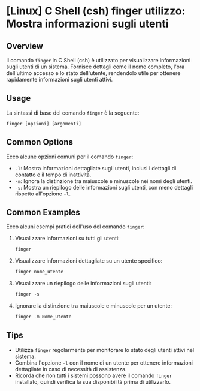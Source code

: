 # [Linux] C Shell (csh) finger utilizzo: Mostra informazioni sugli utenti

## Overview
Il comando `finger` in C Shell (csh) è utilizzato per visualizzare informazioni sugli utenti di un sistema. Fornisce dettagli come il nome completo, l'ora dell'ultimo accesso e lo stato dell'utente, rendendolo utile per ottenere rapidamente informazioni sugli utenti attivi.

## Usage
La sintassi di base del comando `finger` è la seguente:

```
finger [opzioni] [argomenti]
```

## Common Options
Ecco alcune opzioni comuni per il comando `finger`:

- `-l`: Mostra informazioni dettagliate sugli utenti, inclusi i dettagli di contatto e il tempo di inattività.
- `-m`: Ignora la distinzione tra maiuscole e minuscole nei nomi degli utenti.
- `-s`: Mostra un riepilogo delle informazioni sugli utenti, con meno dettagli rispetto all'opzione `-l`.

## Common Examples
Ecco alcuni esempi pratici dell'uso del comando `finger`:

1. Visualizzare informazioni su tutti gli utenti:
   ```csh
   finger
   ```

2. Visualizzare informazioni dettagliate su un utente specifico:
   ```csh
   finger nome_utente
   ```

3. Visualizzare un riepilogo delle informazioni sugli utenti:
   ```csh
   finger -s
   ```

4. Ignorare la distinzione tra maiuscole e minuscole per un utente:
   ```csh
   finger -m Nome_Utente
   ```

## Tips
- Utilizza `finger` regolarmente per monitorare lo stato degli utenti attivi nel sistema.
- Combina l'opzione `-l` con il nome di un utente per ottenere informazioni dettagliate in caso di necessità di assistenza.
- Ricorda che non tutti i sistemi possono avere il comando `finger` installato, quindi verifica la sua disponibilità prima di utilizzarlo.